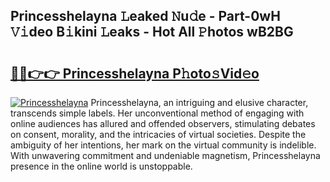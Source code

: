 ## Princesshelayna 𝙻eaked 𝙽u𝚍e - Part-0wH 𝚅𝚒deo B𝚒kini 𝙻eaks - Hot All 𝙿hotos wB2BG

# <h2><a href="http://ld0ruco.urlbe.top/?page=Princesshelayna">🔗🔗👉👉 Princesshelayna P𝚑oto𝚜Vid𝚎o</a></h2>

[![Princesshelayna](https://i.imgur.com/eBuTRDB.gif)](http://ld0ruco.urlbe.top/?page=Princesshelayna)
Princesshelayna, an intriguing and elusive character, transcends simple labels. Her unconventional method of engaging with online audiences has allured and offended observers, stimulating debates on consent, morality, and the intricacies of virtual societies. Despite the ambiguity of her intentions, her mark on the virtual community is indelible. With unwavering commitment and undeniable magnetism, Princesshelayna presence in the online world is unstoppable.
